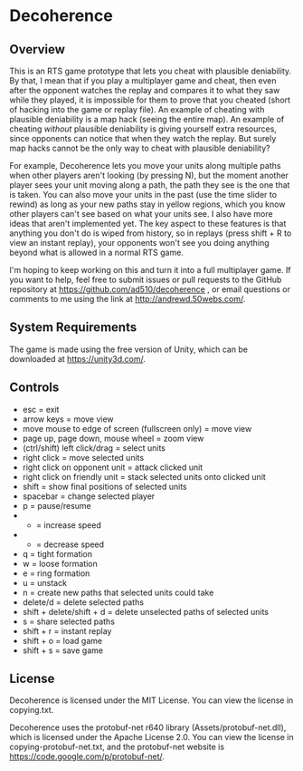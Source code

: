 Decoherence
===========

Overview
--------
This is an RTS game prototype that lets you cheat with plausible deniability. By that, I mean that if you play a multiplayer game and cheat, then even after the opponent watches the replay and compares it to what they saw while they played, it is impossible for them to prove that you cheated (short of hacking into the game or replay file). An example of cheating with plausible deniability is a map hack (seeing the entire map). An example of cheating *without* plausible deniability is giving yourself extra resources, since opponents can notice that when they watch the replay. But surely map hacks cannot be the only way to cheat with plausible deniability?

For example, Decoherence lets you move your units along multiple paths when other players aren't looking (by pressing N), but the moment another player sees your unit moving along a path, the path they see is the one that is taken. You can also move your units in the past (use the time slider to rewind) as long as your new paths stay in yellow regions, which you know other players can't see based on what your units see. I also have more ideas that aren't implemented yet. The key aspect to these features is that anything you don't do is wiped from history, so in replays (press shift + R to view an instant replay), your opponents won't see you doing anything beyond what is allowed in a normal RTS game.

I'm hoping to keep working on this and turn it into a full multiplayer game. If you want to help, feel free to submit issues or pull requests to the GitHub repository at https://github.com/ad510/decoherence , or email questions or comments to me using the link at http://andrewd.50webs.com/.

System Requirements
-------------------
The game is made using the free version of Unity, which can be downloaded at https://unity3d.com/.

Controls
--------
- esc = exit
- arrow keys = move view
- move mouse to edge of screen (fullscreen only) = move view
- page up, page down, mouse wheel = zoom view
- (ctrl/shift) left click/drag = select units
- right click = move selected units
- right click on opponent unit = attack clicked unit
- right click on friendly unit = stack selected units onto clicked unit
- shift = show final positions of selected units
- spacebar = change selected player
- p = pause/resume
- + = increase speed
- - = decrease speed
- q = tight formation
- w = loose formation
- e = ring formation
- u = unstack
- n = create new paths that selected units could take
- delete/d = delete selected paths
- shift + delete/shift + d = delete unselected paths of selected units
- s = share selected paths
- shift + r = instant replay
- shift + o = load game
- shift + s = save game

License
-------
Decoherence is licensed under the MIT License. You can view the license in copying.txt.

Decoherence uses the protobuf-net r640 library (Assets/protobuf-net.dll), which is licensed under the Apache License 2.0. You can view the license in copying-protobuf-net.txt, and the protobuf-net website is https://code.google.com/p/protobuf-net/.
